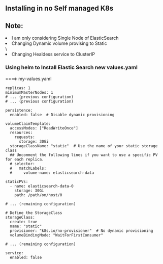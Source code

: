## Installing in no Self managed K8s 

## Note: 
<li> I am only considering Single Node of ElasticSearch </li>
<li> Changing Dynamic volume provising to Static </li>\
<li> Changing Healdess service to ClusterIP </li>

### Using helm to Install Elastic Search  new values.yaml

====> my-values.yaml 
```
replicas: 1
minimumMasterNodes: 1  
# ... (previous configuration)
# ... (previous configuration)

persistence:
  enabled: false  # Disable dynamic provisioning

volumeClaimTemplate:
  accessModes: ["ReadWriteOnce"]
  resources:
    requests:
      storage: 30Gi
  storageClassName: "static"  # Use the name of your static storage class
  ## Uncomment the following lines if you want to use a specific PV for each replica.
  # selector:
  #   matchLabels:
  #     volume-name: elasticsearch-data

staticPVs:
  - name: elasticsearch-data-0
    storage: 30Gi
    path: /path/on/host/0

# ... (remaining configuration)

# Define the StorageClass
storageClass:
  create: true
  name: "static"
  provisioner: "k8s.io/no-provisioner"  # No dynamic provisioning
  volumeBindingMode: "WaitForFirstConsumer"

# ... (remaining configuration)

service:
  enabled: false

```
